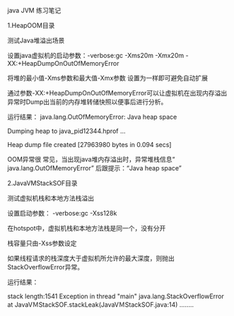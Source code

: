 java JVM 练习笔记

1.HeapOOM目录

测试Java堆溢出场景

设置java虚拟机的启动参数：-verbose:gc -Xms20m -Xmx20m -XX:+HeapDumpOnOutOfMemoryError

将堆的最小值-Xms参数和最大值-Xmx参数 设置为一样即可避免自动扩展

 通过参数-XX:+HeapDumpOnOutOfMemoryError可以让虚拟机在出现内存溢出异常时Dump出当前的内存堆转储快照以便事后进行分析。
 
 运行结果：
 java.lang.OutOfMemoryError: Java heap space
 
Dumping heap to java_pid12344.hprof ...

Heap dump file created [27963980 bytes in 0.094 secs]

OOM异常很 常见，当出现java堆内存溢出时，异常堆栈信息“ java.lang.OutOfMemoryError” 后跟提示：“Java heap space”


2.JavaVMStackSOF目录

测试虚拟机栈和本地方法栈溢出

设置启动参数： -verbose:gc -Xss128k

在hotspot中，虚拟机栈和本地方法栈是同一个，没有分开

栈容量只由-Xss参数设定

如果线程请求的栈深度大于虚拟机所允许的最大深度，则抛出StackOverflowError异常。

运行结果：

stack length:1541
Exception in thread "main" java.lang.StackOverflowError
	at JavaVＭStackSOF.stackLeak(JavaVＭStackSOF.java:14)
 ........
